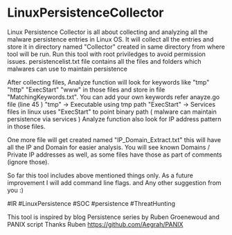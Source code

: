 # LinuxPersistenceCollector

Linux Persistence Collector is all about collecting and analyzing all the malware persistence entries in Linux OS.
It will collect all the entries and store it in directory named "Collector" created in same directory from where tool will be run.
Run this tool with root priviledges to avoid permission issues.
persistencelist.txt file contains all the files and folders which malwares can use to maintain persistence

After collecting files, Analyze function will look for keywords like "tmp" "http" "ExecStart" "www" in those files and store in file "MatchingKeywords.txt". 
You can add your own keywords refer anayze.go file (line 45 ) 
"tmp" -> Executable using tmp path
"ExecStart" -> Services files in linux uses "ExecStart" to point binary path ( malware can maintain persistence via services )
Analyze function also look for IP address pattern in those files.

One more file will get created named "IP_Domain_Extract.txt" this will have all the IP and Domain for easier analysis.
You will see known Domains / Private IP addresses as well, as some files have those as part of comments (ignore those).

So far this tool includes above mentioned things only.
As a future improvement I will add command line flags. and Any other suggestion from you :) 

#IR #LinuxPersistence #SOC #persistence #ThreatHunting

This tool is inspired by blog Persistence series by Ruben Groenewoud and PANIX script
Thanks Ruben
https://github.com/Aegrah/PANIX
